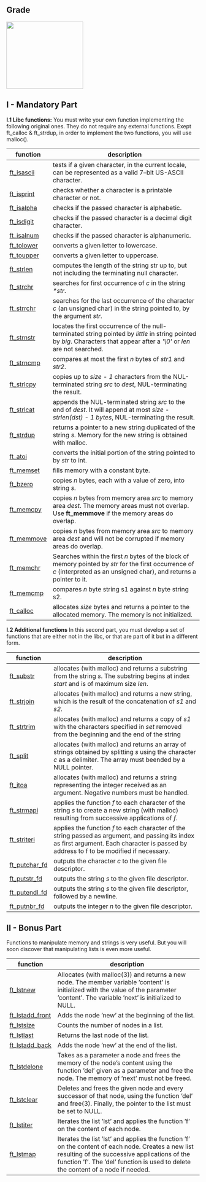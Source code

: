 ## Grade

<img src="https://raw.githubusercontent.com/42-adbouras/images/master/125%25.png?token=GHSAT0AAAAAACQPVWZPYMTASHPSHMNBBN3YZRCG4XA" width=200px height=175px/>

## I - Mandatory Part

**I.1 Libc functions:**
You must write your own function implementing the following original ones. They do not require any external functions. Exept ft_calloc & ft_strdup, in order to implement the two functions, you will use malloc().

| function | description |
|--|--|
|[ft_isascii](ft_isascii.c)|tests if a given character, in the current locale, can be represented as a valid 7–bit US-ASCII character.        
|[ft_isprint](ft_isprint.c)         |checks whether a character is a printable character or not.            
|[ft_isalpha](ft_isalpha.c)        |checks if the passed character is alphabetic.
|[ft_isdigit](ft_isdigit.c)        |checks if the passed character is a decimal digit character.
|[ft_isalnum](ft_isalnum.c)        |checks if the passed character is alphanumeric.
|[ft_tolower](ft_tolower.c)        |converts a given letter to lowercase.
|[ft_toupper](ft_toupper.c)        |converts a given letter to uppercase.
|[ft_strlen](ft_strlen.c)        |computes the length of the string str up to, but not including the terminating null character.
|[ft_strchr](ft_strchr.c)        |searches for first occurrence of _c_ in the string _*str_.
|[ft_strrchr](ft_strrchr.c)        |searches for the last occurrence of the character _c_ (an unsigned char) in the string pointed to, by the argument _str_.
|[ft_strnstr](ft_strnstr.c)        |locates the first occurrence of the null-terminated string pointed by _little_ in string pointed by _big_. Characters that appear after a _'\0'_ or _len_ are not searched.
|[ft_strncmp](ft_strncmp.c)        |compares at most the first _n_ bytes of _str1_ and _str2_.
|[ft_strlcpy](ft_strlcpy.c)        |copies up to _size - 1_ characters from the NUL-terminated string _src_ to _dest_, NUL-terminating the result.
|[ft_strlcat](ft_strlcat.c)       |appends the NUL-terminated string _src_ to the end of _dest_. It will append at most _size - strlen(dst) - 1 bytes_, NUL-terminating the result.
|[ft_strdup](ft_strdup.c)        |returns a pointer to a new string duplicated of the string _s_. Memory for the new string is obtained with malloc.
|[ft_atoi](ft_atoi.c)        |converts the initial portion of the string pointed to by _str_ to int.
|[ft_memset](ft_memset.c)       |fills memory with a constant byte.
|[ft_bzero](ft_bzero.c)        |copies _n_ bytes, each with a value of zero, into string _s_.
|[ft_memcpy](ft_memcpy.c)        |copies _n_ bytes from memory area _src_ to memory area _dest_. The memory areas must not overlap. Use **ft_memmove** if the memory areas do overlap.
|[ft_memmove](ft_memmove.c)        |copies _n_ bytes from memory area _src_ to memory area _dest_ and will not be corrupted if memory areas do overlap.
|[ft_memchr](ft_memchr.c)        |Searches within the first _n_ bytes of the block of memory pointed by _str_ for the first occurrence of _c_ (interpreted as an unsigned char), and returns a pointer to it.
|[ft_memcmp](ft_memcmp.c)       |compares _n_ byte string s1 against _n_ byte string s2.
|[ft_calloc](ft_calloc.c)        |allocates _size_ bytes and returns a pointer to the allocated memory. The memory is not initialized.

**I.2 Additional functions**
In this second part, you must develop a set of functions that are either not in the libc, or that are part of it but in a different form.

| function | description |
|--|--|
|[ft_substr](ft_substr.c) | allocates (with malloc) and returns a substring from the string _s_. The substring begins at index _start_ and is of maximum size _len_. |
|[ft_strjoin](ft_strjoin.c) | allocates (with malloc) and returns a new string, which is the result of the concatenation of _s1_ and _s2_.
|[ft_strtrim](ft_strtrim.c) | allocates (with malloc) and returns a copy of _s1_ with the characters specified in _set_ removed from the beginning and the end of the string
|[ft_split](ft_split.c)| allocates (with malloc) and returns an array of strings obtained by splitting _s_ using the character _c_ as a delimiter. The array must beended by a NULL pointer.
|[ft_itoa](ft_itoa.c)| allocates (with malloc) and returns a string representing the integer received as an argument. Negative numbers must be handled.
|[ft_strmapi](ft_strmapi.c)| applies the function _f_ to each character of the string _s_ to create a new string (with malloc) resulting from successive applications of _f_.
|[ft_striteri](ft_striteri.c)| applies the function _f_ to each character of the string passed as argument, and passing its index as first argument. Each character is passed by address to f to be modified if necessary.
|[ft_putchar_fd](ft_putchar_fd.c)| outputs the character _c_ to the given file descriptor.
|[ft_putstr_fd](ft_putstr_fd.c)| outputs the string _s_ to the given file descriptor.
|[ft_putendl_fd](ft_putendl_fd.c)| outputs the string _s_ to the given file descriptor, followed by a newline.
|[ft_putnbr_fd](ft_putnbr_fd.c)| outputs the integer _n_ to the given file descriptor.

## II - Bonus Part
Functions to manipulate memory and strings is very useful. But you will soon discover that manipulating lists is even more useful.

| function | description |
|--|--|
|[ft_lstnew](ft_lstnew_bonus.c)    |Allocates (with malloc(3)) and returns a new node. The member variable ’content’ is initialized with the value of the parameter ’content’. The variable ’next’ is initialized to NULL.
|[ft_lstadd_front](ft_lstadd_front_bonus.c)    |Adds the node ’new’ at the beginning of the list.
|[ft_lstsize](ft_lstsize_bonus.c)    |Counts the number of nodes in a list.
|[ft_lstlast](ft_lstlast_bonus.c)    |Returns the last node of the list.
|[ft_lstadd_back](ft_lstadd_back_bonus.c)|Adds the node ’new’ at the end of the list.
|[ft_lstdelone](ft_lstdelone_bonus.c)    |Takes as a parameter a node and frees the memory of the node’s content using the function ’del’ given as a parameter and free the node. The memory of ’next’ must not be freed.
|[ft_lstclear](ft_lstclear_bonus.c)    |Deletes and frees the given node and every successor of that node, using the function ’del’ and free(3). Finally, the pointer to the list must be set to NULL.
|[ft_lstiter](ft_lstiter_bonus.c)    |Iterates the list ’lst’ and applies the function ’f’ on the content of each node.
|[ft_lstmap](ft_lstmap_bonus.c)    |Iterates the list ’lst’ and applies the function ’f’ on the content of each node. Creates a new list resulting of the successive applications of the function ’f’. The ’del’ function is used to delete the content of a node if needed.

